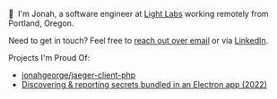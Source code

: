 👋 &nbsp;I'm Jonah, a software engineer at [Light Labs](https://lightlabs.com) working remotely from Portland, Oregon.

Need to get in touch? Feel free to [reach out over email](mailto:hey@jonahgeorge.com) or via [LinkedIn](https://www.linkedin.com/in/jonahgeorge/).

Projects I'm Proud Of:
- [jonahgeorge/jaeger-client-php](https://github.com/jonahgeorge/jaeger-client-php)
- [Discovering & reporting secrets bundled in an Electron app (2022)](./posts/Discovering%20&%20reporting%20secrets%20bundled%20in%20an%20Electron%20app.md)
